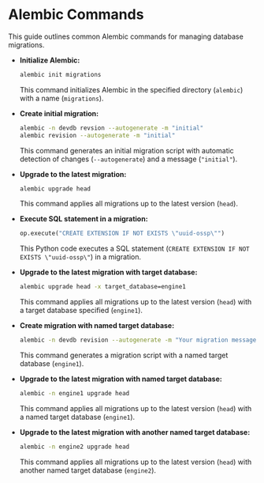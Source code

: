 # **Alembic Commands**

This guide outlines common Alembic commands for managing database migrations.

- **Initialize Alembic:**
    ```bash
    alembic init migrations
    ```

    This command initializes Alembic in the specified directory (`alembic`) with a name (`migrations`).

- **Create initial migration:**
    ```bash
    alembic -n devdb revsion --autogenerate -m "initial"
    alembic revision --autogenerate -m "initial"
    ```

    This command generates an initial migration script with automatic detection of changes (`--autogenerate`) and a message (`"initial"`).

- **Upgrade to the latest migration:**
    ```bash
    alembic upgrade head
    ```

    This command applies all migrations up to the latest version (`head`).

- **Execute SQL statement in a migration:**
    ```python
    op.execute("CREATE EXTENSION IF NOT EXISTS \"uuid-ossp\"")
    ```

    This Python code executes a SQL statement (`CREATE EXTENSION IF NOT EXISTS \"uuid-ossp\"`) in a migration.

- **Upgrade to the latest migration with target database:**
    ```bash
    alembic upgrade head -x target_database=engine1
    ```

    This command applies all migrations up to the latest version (`head`) with a target database specified (`engine1`).

- **Create migration with named target database:**
    ```bash
    alembic -n devdb revision --autogenerate -m "Your migration message"
    ```

    This command generates a migration script with a named target database (`engine1`).

- **Upgrade to the latest migration with named target database:**
    ```bash
    alembic -n engine1 upgrade head
    ```

    This command applies all migrations up to the latest version (`head`) with a named target database (`engine1`).

- **Upgrade to the latest migration with another named target database:**
    ```bash
    alembic -n engine2 upgrade head
    ```

    This command applies all migrations up to the latest version (`head`) with another named target database (`engine2`).